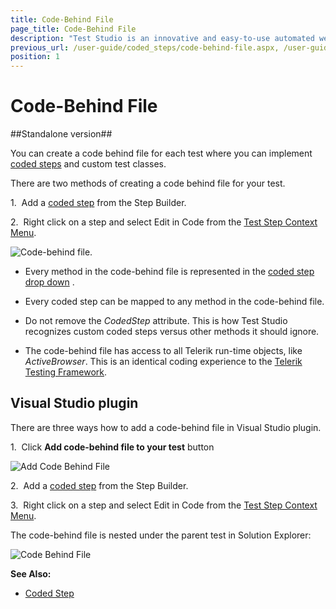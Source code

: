 ```yaml
---
title: Code-Behind File
page_title: Code-Behind File
description: "Test Studio is an innovative and easy-to-use automated web, WPF and load testing solution. Test Studio tests support essential technologies like ASP.NET AJAX, Silverlight, PHP and MVC. HTML5, Testing framework, functional testing, performance testing, load testing, exploratory testing, manual testing."
previous_url: /user-guide/coded_steps/code-behind-file.aspx, /user-guide/coded_steps/code-behind-file, /advanced-topics/coded-steps/code-behind-file
position: 1
---
```

# Code-Behind File #

##Standalone version##

You can create a code behind file for each test where you can implement <a href="/features/coded-steps/coded-step" target="_blank">coded steps</a> and custom test classes.

There are two methods of creating a code behind file for your test.

1.&nbsp;  Add a <a href="/features/coded-steps/coded-step" target="_blank">coded step</a> from the Step Builder.

2.&nbsp; Right click on a step and select Edit in Code from the <a href="/features/test-maintenance/test-step-context-menu" target="_blank">Test Step Context Menu</a>.

![Code-behind file][1].

* Every method in the code-behind file is represented in the <a href="/features/coded-steps/coded-step" target="_blank">coded step drop down</a> .

* Every coded step can be mapped to any method in the code-behind file. 

* Do not remove the *CodedStep* attribute. This is how Test Studio recognizes custom coded steps versus other methods it should ignore.

* The code-behind file has access to all Telerik run-time objects, like *ActiveBrowser*. This is an identical coding experience to the <a href="/testing-framework/getting-started" target="_blank">Telerik Testing Framework</a>.

## Visual Studio plugin ##

There are three ways how to add a code-behind file in Visual Studio plugin.

1.&nbsp; Click **Add code-behind file to your test** button

![Add Code Behind File][3]

2.&nbsp; Add a <a href="/features/coded-steps/coded-step" target="_blank">coded step</a> from the Step Builder.

3.&nbsp; Right click on a step and select Edit in Code from the <a href="/features/test-maintenance/test-step-context-menu" target="_blank">Test Step Context Menu</a>.

The code-behind file is nested under the parent test in Solution Explorer:

![Code Behind File][4]

**See Also:**

*	<a href="/features/coded-steps/coded-step" target="_blank">Coded Step</a>


[1]: /img/features/coded-steps/code-behind-file/fig1.png
[2]: /img/advanced-topics/coded-steps/code-behind-file/fig2.png
[3]: /img/advanced-topics/coded-steps/code-behind-file/fig3.png
[4]: /img/features/coded-steps/code-behind-file/fig4.png